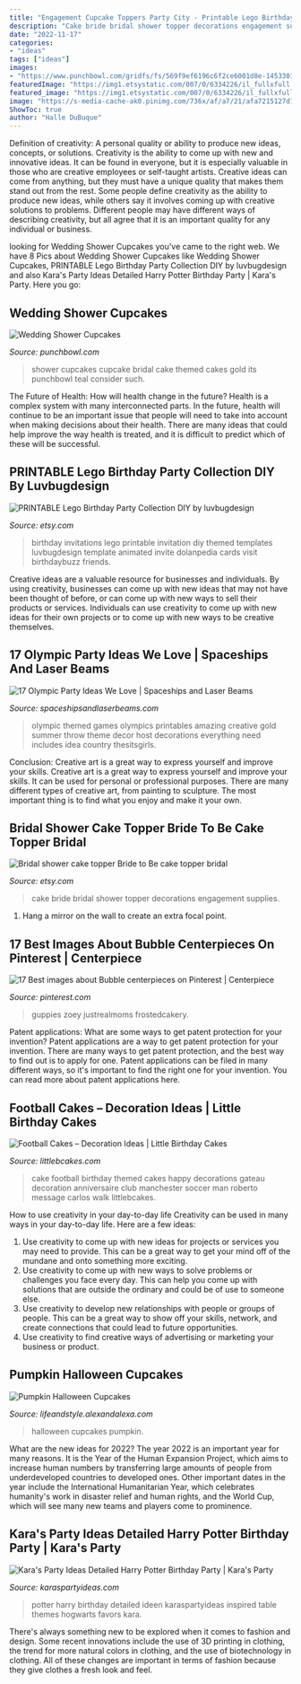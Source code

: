 ```yaml
---
title: "Engagement Cupcake Toppers Party City - Printable Lego Birthday Party Collection Diy By Luvbugdesign"
description: "Cake bride bridal shower topper decorations engagement supplies"
date: "2022-11-17"
categories:
- "ideas"
tags: ["ideas"]
images:
- "https://www.punchbowl.com/gridfs/fs/569f9ef6196c6f2ce6001d8e-1453301494"
featuredImage: "https://img1.etsystatic.com/007/0/6334226/il_fullxfull.361708621_lyv5.jpg"
featured_image: "https://img1.etsystatic.com/007/0/6334226/il_fullxfull.361708621_lyv5.jpg"
image: "https://s-media-cache-ak0.pinimg.com/736x/af/a7/21/afa7215127d16858a1892d3f18173fcf.jpg"
ShowToc: true
author: "Halle DuBuque"
---
```



Definition of creativity: A personal quality or ability to produce new ideas, concepts, or solutions.
Creativity is the ability to come up with new and innovative ideas. It can be found in everyone, but it is especially valuable in those who are creative employees or self-taught artists. Creative ideas can come from anything, but they must have a unique quality that makes them stand out from the rest. Some people define creativity as the ability to produce new ideas, while others say it involves coming up with creative solutions to problems. Different people may have different ways of describing creativity, but all agree that it is an important quality for any individual or business.

	

		
looking for Wedding Shower Cupcakes you've came to the right web. We have 8 Pics about Wedding Shower Cupcakes like Wedding Shower Cupcakes, PRINTABLE Lego Birthday Party Collection DIY by luvbugdesign and also Kara&#039;s Party Ideas Detailed Harry Potter Birthday Party | Kara&#039;s Party. Here you go:
		
    
## Wedding Shower Cupcakes

<img loading=lazy src="https://www.punchbowl.com/gridfs/fs/569f9ef6196c6f2ce6001d8e-1453301494" onerror="this.onerror=null;this.src='https://tse4.mm.bing.net/th?id=OIP.h20uaxUg3bRSHSbgjZmfPAHaLH&amp;pid=15.1';" alt="Wedding Shower Cupcakes">

_Source: punchbowl.com_

>shower cupcakes cupcake bridal cake themed cakes gold its punchbowl teal consider such. 

	

The Future of Health: How will health change in the future?
Health is a complex system with many interconnected parts. In the future, health will continue to be an important issue that people will need to take into account when making decisions about their health. There are many ideas that could help improve the way health is treated, and it is difficult to predict which of these will be successful.

    
## PRINTABLE Lego Birthday Party Collection DIY By Luvbugdesign

<img loading=lazy src="https://img1.etsystatic.com/007/0/6334226/il_fullxfull.361708621_lyv5.jpg" onerror="this.onerror=null;this.src='https://tse4.mm.bing.net/th?id=OIP.1fM9wFleyFHUhiwUYYq-egHaFS&amp;pid=15.1';" alt="PRINTABLE Lego Birthday Party Collection DIY by luvbugdesign">

_Source: etsy.com_

>birthday invitations lego printable invitation diy themed templates luvbugdesign template animated invite dolanpedia cards visit birthdaybuzz friends. 

	

Creative ideas are a valuable resource for businesses and individuals. By using creativity, businesses can come up with new ideas that may not have been thought of before, or can come up with new ways to sell their products or services. Individuals can use creativity to come up with new ideas for their own projects or to come up with new ways to be creative themselves.

    
## 17 Olympic Party Ideas We Love | Spaceships And Laser Beams

<img loading=lazy src="http://spaceshipsandlaserbeams.com/wp-content/uploads/2014/01/17-olympic-themed-party-ideas-650x975.png" onerror="this.onerror=null;this.src='https://tse2.mm.bing.net/th?id=OIP.baExTY3sQW3lSe4VryeHAAHaLH&amp;pid=15.1';" alt="17 Olympic Party Ideas We Love | Spaceships and Laser Beams">

_Source: spaceshipsandlaserbeams.com_

>olympic themed games olympics printables amazing creative gold summer throw theme decor host decorations everything need includes idea country thesitsgirls. 

	

Conclusion: Creative art is a great way to express yourself and improve your skills.
Creative art is a great way to express yourself and improve your skills. It can be used for personal or professional purposes. There are many different types of creative art, from painting to sculpture. The most important thing is to find what you enjoy and make it your own.

    
## Bridal Shower Cake Topper Bride To Be Cake Topper Bridal

<img loading=lazy src="https://img0.etsystatic.com/103/1/12430341/il_570xN.1001444964_7lau.jpg" onerror="this.onerror=null;this.src='https://tse2.mm.bing.net/th?id=OIP.g7UOnhxFpOiWf7QD4Otp1AHaJ4&amp;pid=15.1';" alt="Bridal shower cake topper Bride to Be cake topper bridal">

_Source: etsy.com_

>cake bride bridal shower topper decorations engagement supplies. 

	

1. Hang a mirror on the wall to create an extra focal point.

    
## 17 Best Images About Bubble Centerpieces On Pinterest | Centerpiece

<img loading=lazy src="https://s-media-cache-ak0.pinimg.com/736x/af/a7/21/afa7215127d16858a1892d3f18173fcf.jpg" onerror="this.onerror=null;this.src='https://tse3.mm.bing.net/th?id=OIP.zeyFGHL6vvtnADgHYW5J8AHaMY&amp;pid=15.1';" alt="17 Best images about Bubble centerpieces on Pinterest | Centerpiece">

_Source: pinterest.com_

>guppies zoey justrealmoms frostedcakery. 

	

Patent applications: What are some ways to get patent protection for your invention?
Patent applications are a way to get patent protection for your invention. There are many ways to get patent protection, and the best way to find out is to apply for one. Patent applications can be filed in many different ways, so it's important to find the right one for your invention. You can read more about patent applications here.

    
## Football Cakes – Decoration Ideas | Little Birthday Cakes

<img loading=lazy src="http://www.littlebcakes.com/wp-content/uploads/2013/08/Football-Cake-Decorations.jpg" onerror="this.onerror=null;this.src='https://tse2.mm.bing.net/th?id=OIP.bSVtIX1yyZSGxiCVf7o8hgHaH0&amp;pid=15.1';" alt="Football Cakes – Decoration Ideas | Little Birthday Cakes">

_Source: littlebcakes.com_

>cake football birthday themed cakes happy decorations gateau decoration anniversaire club manchester soccer man roberto message carlos walk littlebcakes. 

	

How to use creativity in your day-to-day life
Creativity can be used in many ways in your day-to-day life. Here are a few ideas: 
1. Use creativity to come up with new ideas for projects or services you may need to provide. This can be a great way to get your mind off of the mundane and onto something more exciting. 
2. Use creativity to come up with new ways to solve problems or challenges you face every day. This can help you come up with solutions that are outside the ordinary and could be of use to someone else. 
3. Use creativity to develop new relationships with people or groups of people. This can be a great way to show off your skills, network, and create connections that could lead to future opportunities. 
4. Use creativity to find creative ways of advertising or marketing your business or product.

    
## Pumpkin Halloween Cupcakes

<img loading=lazy src="https://lifeandstyle.alexandalexa.com/itc-content/uploads/2013/10/IMG_2720.jpg" onerror="this.onerror=null;this.src='https://tse3.mm.bing.net/th?id=OIP.qVuzoCVjGkECRzxG4sQ9rwHaLH&amp;pid=15.1';" alt="Pumpkin Halloween Cupcakes">

_Source: lifeandstyle.alexandalexa.com_

>halloween cupcakes pumpkin. 

	

What are the new ideas for 2022?
The year 2022 is an important year for many reasons. It is the Year of the Human Expansion Project, which aims to increase human numbers by transferring large amounts of people from underdeveloped countries to developed ones. Other important dates in the year include the International Humanitarian Year, which celebrates humanity's work in disaster relief and human rights, and the World Cup, which will see many new teams and players come to prominence.

    
## Kara&#039;s Party Ideas Detailed Harry Potter Birthday Party | Kara&#039;s Party

<img loading=lazy src="http://karaspartyideas.com/wp-content/uploads/2016/11/Harry-Potter-Birthday-Party-via-Karas-Party-Ideas-KarasPartyIdeas.com5_.jpeg" onerror="this.onerror=null;this.src='https://tse2.mm.bing.net/th?id=OIP.OciAUfHPr5rln9ri9sbYBgHaLH&amp;pid=15.1';" alt="Kara&#039;s Party Ideas Detailed Harry Potter Birthday Party | Kara&#039;s Party">

_Source: karaspartyideas.com_

>potter harry birthday detailed ideen karaspartyideas inspired table themes hogwarts favors kara. 

	

There's always something new to be explored when it comes to fashion and design. Some recent innovations include the use of 3D printing in clothing, the trend for more natural colors in clothing, and the use of biotechnology in clothing. All of these changes are important in terms of fashion because they give clothes a fresh look and feel.

